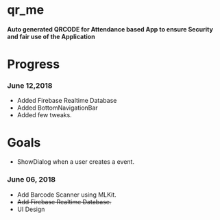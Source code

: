 # qr_me

#### Auto generated QRCODE for Attendance based App to ensure Security and fair use of the Application

# Progress
### June 12,2018
- Added Firebase Realtime Database
- Added BottomNavigationBar
- Added few tweaks.

# Goals
- ShowDialog when a user creates a event.

### June 06, 2018
- Add Barcode Scanner using MLKit.
- ~~Add Firebase Realtime Database.~~
- UI Design
